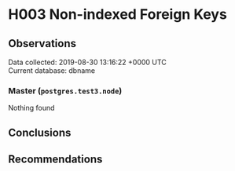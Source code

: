 # H003 Non-indexed Foreign Keys #

## Observations ##
Data collected: 2019-08-30 13:16:22 +0000 UTC  
Current database: dbname  


### Master (`postgres.test3.node`) ###



Nothing found



## Conclusions ##


## Recommendations ##

